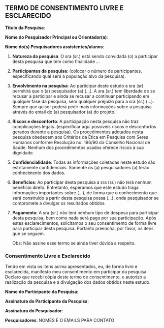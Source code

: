 ## TERMO DE CONSENTIMENTO LIVRE E ESCLARECIDO

**Título da Pesquisa**: 

**Nome do  Pesquisador  Principal ou Orientador(a)**: 

**Nome do(s) Pesquisadores  assistentes/alunos**: 

1.	**Natureza da pesquisa**: O sra (sr.) está sendo convidada (o) a participar desta pesquisa que tem como finalidade ...
2.	**Participantes da pesquisa**: (colocar o número de participantes, especificando qual será a população alvo da pesquisa).
3.	**Envolvimento na pesquisa**: Ao participar deste estudo a sra (sr) permitirá que o (a) pesquisador (a) (...). A sra (sr.) tem liberdade de se recusar a participar e ainda se recusar a continuar participando em qualquer fase da pesquisa, sem qualquer prejuízo para a sra (sr.) (...). Sempre que quiser poderá pedir mais informações sobre a pesquisa através do email do (a) pesquisador (a) do projeto.
5.	**Riscos e desconforto**: A participação nesta pesquisa não traz complicações legais. (especificar aqui possíveis riscos e desconfortos gerados durante a pesquisa). Os procedimentos adotados nesta pesquisa obedecem aos Critérios da Ética em Pesquisa com Seres Humanos conforme Resolução no. 196/96 do Conselho Nacional de Saúde. Nenhum dos procedimentos usados oferece riscos à sua dignidade.
6.	**Confidencialidade**: Todas as informações coletadas neste estudo são estritamente confidenciais. Somente os (a) pesquisadores (a) terão conhecimento dos dados.
7.	**Benefícios**: Ao participar desta pesquisa a sra (sr.) não terá nenhum benefício direto. Entretanto, esperamos que este estudo traga informações importantes sobre (...), de forma que o conhecimento que será construído a partir desta pesquisa possa (...), onde pesquisador se compromete a divulgar os resultados obtidos. 
8.	**Pagamento**: A sra (sr.) não terá nenhum tipo de despesa para participar desta pesquisa, bem como nada será pago por sua participação.
Após estes esclarecimentos, solicitamos o seu consentimento de forma livre para participar desta pesquisa. Portanto preencha, por favor, os itens que se seguem.

       Obs: Não assine esse termo se ainda tiver dúvida a respeito.

### Consentimento Livre e Esclarecido
Tendo em vista os itens acima apresentados, eu, de forma livre e esclarecida, manifesto meu consentimento em participar da pesquisa. Declaro que recebi cópia deste termo de consentimento, e autorizo a realização da pesquisa e a divulgação dos dados obtidos neste estudo.


**Nome do Participante da Pesquisa**:

**Assinatura do Participante da Pesquisa**:

**Assinatura do Pesquisador**:

<!-- Para colocar a assinatura, peça para a pessoa assinar ou assine no papel, tire foto e coloque aqui a foto -->


**Pesquisadores**: NOMES E O EMAILS PARA CONTATO
